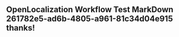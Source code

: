 <properties
ms.topic="hero-topic"
ms.test1="hero-topic"
ms.test2="test"/>

## OpenLocalization Workflow Test MarkDown 261782e5-ad6b-4805-a961-81c34d04e915 thanks!
